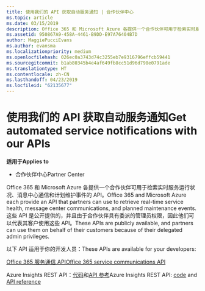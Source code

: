 ```yaml
---
title: 使用我们的 API 获取自动服务通知 | 合作伙伴中心
ms.topic: article
ms.date: 03/15/2019
description: Office 365 和 Microsoft Azure 各提供一个合作伙伴可用于检索实时服务运行状况、消息中心通信和计划维护事件的 API。
ms.assetid: 950867A9-458A-4461-B9DD-E97A76404B7D
author: MaggiePucciEvans
ms.author: evansma
ms.localizationpriority: medium
ms.openlocfilehash: 026ec0a3743d74c3255eb7e9316796effcb59441
ms.sourcegitcommit: b1ab80345b4e4af649fb8cc51d96d798e0791ade
ms.translationtype: HT
ms.contentlocale: zh-CN
ms.lasthandoff: 04/23/2019
ms.locfileid: "62135677"
---
```

# <a name="get-automated-service-notifications-with-our-apis"></a><span data-ttu-id="69a29-103">使用我们的 API 获取自动服务通知</span><span class="sxs-lookup"><span data-stu-id="69a29-103">Get automated service notifications with our APIs</span></span>

<span data-ttu-id="69a29-104">**适用于**</span><span class="sxs-lookup"><span data-stu-id="69a29-104">**Applies to**</span></span>

-  <span data-ttu-id="69a29-105">合作伙伴中心</span><span class="sxs-lookup"><span data-stu-id="69a29-105">Partner Center</span></span>

<span data-ttu-id="69a29-106">Office 365 和 Microsoft Azure 各提供一个合作伙伴可用于检索实时服务运行状况、消息中心通信和计划维护事件的 API。</span><span class="sxs-lookup"><span data-stu-id="69a29-106">Office 365 and Microsoft Azure each provide an API that partners can use to retrieve real-time service health, message center communications, and planned maintenance events.</span></span> <span data-ttu-id="69a29-107">这些 API 是公开提供的，并且由于合作伙伴具有委派的管理员权限，因此他们可以代表其客户使用这些 API。</span><span class="sxs-lookup"><span data-stu-id="69a29-107">These APIs are publicly available, and partners can use them on behalf of their customers because of their delegated admin privileges.</span></span>

<span data-ttu-id="69a29-108">以下 API 适用于你的开发人员：</span><span class="sxs-lookup"><span data-stu-id="69a29-108">These APIs are available for your developers:</span></span>

[<span data-ttu-id="69a29-109">Office 365 服务通信 API</span><span class="sxs-lookup"><span data-stu-id="69a29-109">Office 365 service communications API</span></span>](https://go.microsoft.com/fwlink/p/?LinkId=616899)

<span data-ttu-id="69a29-110">Azure Insights REST API：[代码](https://go.microsoft.com/fwlink/p/?LinkId=617299)和[API 参考](https://go.microsoft.com/fwlink/p/?LinkId=617300)</span><span class="sxs-lookup"><span data-stu-id="69a29-110">Azure Insights REST API: [code](https://go.microsoft.com/fwlink/p/?LinkId=617299) and [API reference](https://go.microsoft.com/fwlink/p/?LinkId=617300)</span></span>

 

 



